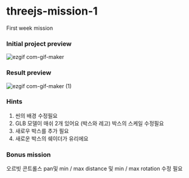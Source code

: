 # threejs-mission-1
First week mission

### Initial project preview

![ezgif com-gif-maker](https://user-images.githubusercontent.com/12063033/164186395-278a301c-2ffb-4a8f-be14-70139c9753e1.gif)

### Result preview
![ezgif com-gif-maker (1)](https://user-images.githubusercontent.com/12063033/164186619-0b819e71-50bf-411b-b97e-35b27a03c581.gif)

### Hints

1. 씬의 배경 수정필요
2. GLB 모델이 매쉬 2개 있어요 (박스와 레고) 박스의 스케일 수정필요
3. 새로우 박스를 추가 필요
4. 새로운 박스의 쉐이더가 유리에요 

### Bonus mission

오르빗 콘트롤스 pan및 min / max distance 및 min / max rotation 수정 필요
